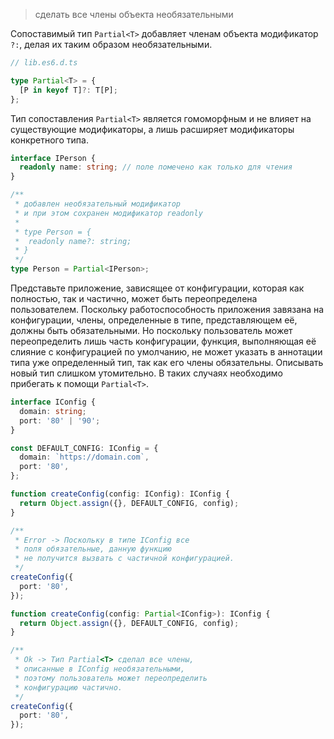 > сделать все члены объекта необязательными

Сопоставимый тип `Partial<T>` добавляет членам объекта модификатор `?:`, делая их таким образом необязательными.

```ts
// lib.es6.d.ts

type Partial<T> = {
  [P in keyof T]?: T[P];
};
```

Тип сопоставления `Partial<T>` является гомоморфным и не влияет на существующие модификаторы, а лишь расширяет модификаторы конкретного типа.

```ts
interface IPerson {
  readonly name: string; // поле помечено как только для чтения
}

/**
 * добавлен необязательный модификатор
 * и при этом сохранен модификатор readonly
 *
 * type Person = {
 *  readonly name?: string;
 * }
 */
type Person = Partial<IPerson>;
```

Представьте приложение, зависящее от конфигурации, которая как полностью, так и частично, может быть переопределена пользователем. Поскольку работоспособность приложения завязана на конфигурации, члены, определенные в типе, представляющем её, должны быть обязательными. Но поскольку пользователь может переопределить лишь часть конфигурации, функция, выполняющая её слияние с конфигурацией по умолчанию, не может указать в аннотации типа уже определенный тип, так как его члены обязательны. Описывать новый тип слишком утомительно. В таких случаях необходимо прибегать к помощи `Partial<T>`.

```ts
interface IConfig {
  domain: string;
  port: '80' | '90';
}

const DEFAULT_CONFIG: IConfig = {
  domain: `https://domain.com`,
  port: '80',
};

function createConfig(config: IConfig): IConfig {
  return Object.assign({}, DEFAULT_CONFIG, config);
}

/**
 * Error -> Поскольку в типе IConfig все
 * поля обязательные, данную функцию
 * не получится вызвать с частичной конфигурацией.
 */
createConfig({
  port: '80',
});

function createConfig(config: Partial<IConfig>): IConfig {
  return Object.assign({}, DEFAULT_CONFIG, config);
}

/**
 * Ok -> Тип Partial<T> сделал все члены,
 * описанные в IConfig необязательными,
 * поэтому пользователь может переопределить
 * конфигурацию частично.
 */
createConfig({
  port: '80',
});
```